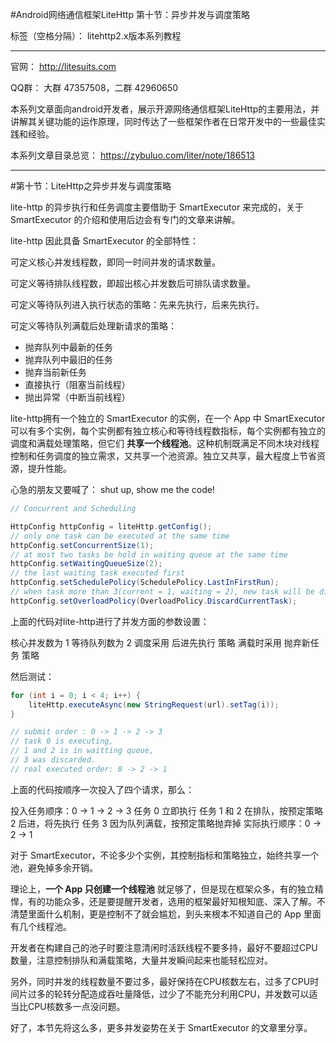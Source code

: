 #Android网络通信框架LiteHttp 第十节：异步并发与调度策略

标签（空格分隔）： litehttp2.x版本系列教程

---
官网： http://litesuits.com

QQ群： 大群 47357508，二群 42960650

本系列文章面向android开发者，展示开源网络通信框架LiteHttp的主要用法，并讲解其关键功能的运作原理，同时传达了一些框架作者在日常开发中的一些最佳实践和经验。

本系列文章目录总览： https://zybuluo.com/liter/note/186513

---

#第十节：LiteHttp之异步并发与调度策略

lite-http 的异步执行和任务调度主要借助于 SmartExecutor  来完成的，关于 SmartExecutor 的介绍和使用后边会有专门的文章来讲解。

lite-http 因此具备 SmartExecutor 的全部特性：
> 
可定义核心并发线程数，即同一时间并发的请求数量。
> 
可定义等待排队线程数，即超出核心并发数后可排队请求数量。
> 
可定义等待队列进入执行状态的策略：先来先执行，后来先执行。
> 
可定义等待队列满载后处理新请求的策略：
> 
 - 抛弃队列中最新的任务
 - 抛弃队列中最旧的任务
 - 抛弃当前新任务
 - 直接执行（阻塞当前线程）
 - 抛出异常（中断当前线程）
 
 lite-http拥有一个独立的 SmartExecutor 的实例，在一个 App 中 SmartExecutor 可以有多个实例，每个实例都有独立核心和等待线程数指标，每个实例都有独立的调度和满载处理策略，但它们 **共享一个线程池**。这种机制既满足不同木块对线程控制和任务调度的独立需求，又共享一个池资源。独立又共享，最大程度上节省资源，提升性能。
 
心急的朋友又要喊了： shut up, show me the code!
```java
// Concurrent and Scheduling

HttpConfig httpConfig = liteHttp.getConfig();
// only one task can be executed at the same time
httpConfig.setConcurrentSize(1);
// at most two tasks be hold in waiting queue at the same time
httpConfig.setWaitingQueueSize(2);
// the last waiting task executed first
httpConfig.setSchedulePolicy(SchedulePolicy.LastInFirstRun);
// when task more than 3(current = 1, waiting = 2), new task will be discard.
httpConfig.setOverloadPolicy(OverloadPolicy.DiscardCurrentTask);
```
上面的代码对lite-http进行了并发方面的参数设置：
> 
核心并发数为 1
等待队列数为 2
调度采用 后进先执行 策略
满载时采用 抛弃新任务 策略

然后测试：
```java
for (int i = 0; i < 4; i++) {
    liteHttp.executeAsync(new StringRequest(url).setTag(i));
}

// submit order : 0 -> 1 -> 2 -> 3
// task 0 is executing,
// 1 and 2 is in waitting queue,
// 3 was discarded.
// real executed order: 0 -> 2 -> 1
```
上面的代码按顺序一次投入了四个请求，那么：
> 
投入任务顺序：0 -> 1 -> 2 -> 3
任务 0 立即执行
任务 1 和 2 在排队，按预定策略 2 后进，将先执行
任务 3 因为队列满载，按预定策略抛弃掉
实际执行顺序：0 -> 2 -> 1

对于 SmartExecutor，不论多少个实例，其控制指标和策略独立，始终共享一个池，避免掉多余开销。

理论上，**一个 App 只创建一个线程池** 就足够了，但是现在框架众多，有的独立精悍，有的功能众多，还是要提醒开发者，选用的框架最好知根知底、深入了解。不清楚里面什么机制，更是控制不了就会尴尬，到头来根本不知道自己的 App 里面有几个线程池。



开发者在构建自己的池子时要注意清闲时活跃线程不要多持，最好不要超过CPU数量，注意控制排队和满载策略，大量并发瞬间起来也能轻松应对。

另外，同时并发的线程数量不要过多，最好保持在CPU核数左右，过多了CPU时间片过多的轮转分配造成吞吐量降低，过少了不能充分利用CPU，并发数可以适当比CPU核数多一点没问题。

好了，本节先将这么多，更多并发姿势在关于 SmartExecutor 的文章里分享。




